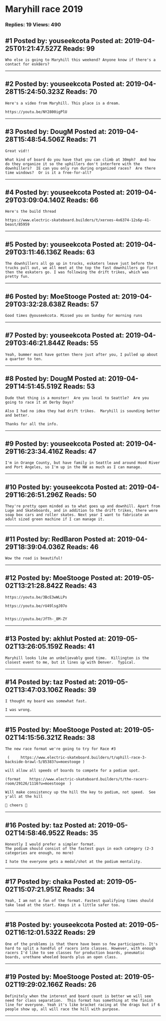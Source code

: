 # Maryhill race 2019

### Replies: 19 Views: 490

## \#1 Posted by: youseekcota Posted at: 2019-04-25T01:21:47.527Z Reads: 99

```
Who else is going to Maryhill this weekend? Anyone know if there's a contact for esk8ers?
```

---
## \#2 Posted by: youseekcota Posted at: 2019-04-28T15:24:50.323Z Reads: 70

```
Here's a video from Maryhill. This place is a dream.

https://youtu.be/NY2800igPlU
```

---
## \#3 Posted by: DougM Posted at: 2019-04-28T15:48:54.506Z Reads: 71

```
Great vid!!

What kind of board do you have that you can climb at 30mph?  And how do they organize it so the uphillers don't interfere with the downhillers?  IE can you only run during organized races?  Are there time windows?  Or is it a free-for-all?
```

---
## \#4 Posted by: youseekcota Posted at: 2019-04-29T03:09:04.140Z Reads: 66

```
Here's the build thread

https://www.electric-skateboard.builders/t/xerxes-4x6374-12s6p-41-beast/85959
```

---
## \#5 Posted by: youseekcota Posted at: 2019-04-29T03:11:46.136Z Reads: 63

```
The downhillers all go up in trucks, eskaters leave just before the trucks pull out, we all meet at the top the fast downhillers go first then the eskaters go. I was following the drift trikes, which was pretty fun.
```

---
## \#6 Posted by: MoeStooge Posted at: 2019-04-29T03:32:28.638Z Reads: 57

```
Good times @youseekcota. Missed you on Sunday for morning runs
```

---
## \#7 Posted by: youseekcota Posted at: 2019-04-29T03:46:21.844Z Reads: 55

```
Yeah, bummer must have gotten there just after you, I pulled up about a quarter to ten.
```

---
## \#8 Posted by: DougM Posted at: 2019-04-29T14:51:45.519Z Reads: 53

```
Dude that thing is a monster!  Are you local to Seattle?  Are you going to race it at Derby Days?

Also I had no idea they had drift trikes.  Maryhill is sounding better and better.

Thanks for all the info.
```

---
## \#9 Posted by: youseekcota Posted at: 2019-04-29T16:23:34.416Z Reads: 47

```
I'm in Orange County, but have family in Seattle and around Hood River and Port Angeles, so I'm up in the NW as much as I can manage.
```

---
## \#10 Posted by: youseekcota Posted at: 2019-04-29T16:26:51.296Z Reads: 50

```
They're pretty open minded as to what goes up and downhill. Apart from Luge and Skateboards, and in addition to the drift trikes, there were soap box cars and roller skates. Next year I want to fabricate an adult sized green machine if I can manage it.
```

---
## \#11 Posted by: RedBaron Posted at: 2019-04-29T18:39:04.036Z Reads: 46

```
Wow the road is beautiful!
```

---
## \#12 Posted by: MoeStooge Posted at: 2019-05-02T13:21:28.842Z Reads: 43

```
https://youtu.be/3BcE3wWLLPs

https://youtu.be/rU49lsgJ07o


https://youtu.be/JfTh-_8M-ZY
```

---
## \#13 Posted by: akhlut Posted at: 2019-05-02T13:26:05.159Z Reads: 41

```
Maryhill looks like an unbelievably good time.  Killington is the closest event to me, but it lines up with Denver.  Typical.
```

---
## \#14 Posted by: taz Posted at: 2019-05-02T13:47:03.106Z Reads: 39

```
I thought my board was somewhat fast.

I was wrong.
```

---
## \#15 Posted by: MoeStooge Posted at: 2019-05-02T14:15:56.321Z Reads: 38

```
The new race format we're going to try for Race #3

 (     https://www.electric-skateboard.builders/t/uphill-race-3-backside-brawl-5/85383?u=moestooge ) 

will allow all speeds of boards to compete for a podium spot.

(format    https://www.electric-skateboard.builders/t/the-racers-room/29126/1116?u=moestooge  )

Will make consistency up the hill the key to podium, not speed.  See y'all at the hill
 
🏁 cheers 🏁
```

---
## \#16 Posted by: taz Posted at: 2019-05-02T14:58:46.952Z Reads: 35

```
Honestly I would prefer a simpler format.
The podium should consist of the fastest guys in each category (2-3 categories are enough, no more)

I hate the everyone gets a medal/shot at the podium mentality.
```

---
## \#17 Posted by: chaka Posted at: 2019-05-02T15:07:21.951Z Reads: 34

```
Yeah, I am not a fan of the format. Fastest qualifying times should take lead at the start. Keeps it a little safer too.
```

---
## \#18 Posted by: youseekcota Posted at: 2019-05-02T16:12:01.532Z Reads: 29

```
One of the problems is that there have been so few participants. It's hard to split a handful of racers into classes. However, with enough racers I'd like to see classes for production boards, pneumatic boards, urethane wheeled boards plus an open class.
```

---
## \#19 Posted by: MoeStooge Posted at: 2019-05-02T19:29:02.166Z Reads: 26

```
Definitely when the interest and board count is better we will see need for class separation.  This format has something at the finish line for everyone. Yeah it's like bracket racing at the drags but if 6 people show up, all will race the hill with purpose.
```

---
